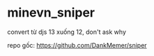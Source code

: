 # minevn_sniper
convert từ djs 13 xuống 12, don't ask why

repo gốc: https://github.com/DankMemer/sniper
